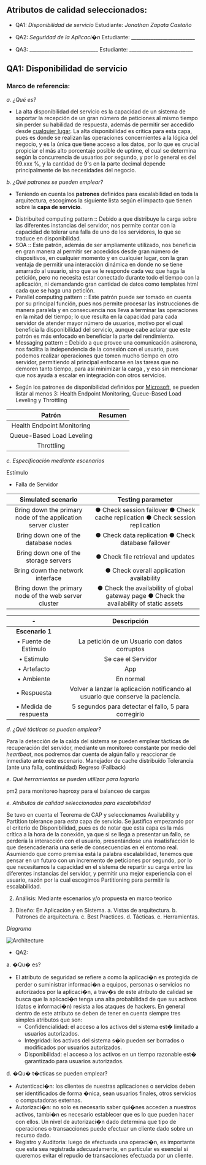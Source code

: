 ## Atributos de calidad seleccionados:

* QA1: _Disponibilidad de servicio_ Estudiante: _Jonathan Zapata Castaño_

* QA2: _Seguridad de la Aplicaci�n_ Estudiante: __________________________

* QA3: ____________________________ Estudiante: __________________________

## QA1: Disponibilidad de servicio
    
### Marco de referencia:

*a. ¿Qué es?*

- La alta disponibilidad del servicio es la capacidad de un sistema de soportar la recepción de un gran número de peticiones al mismo tiempo sin perder su habilidad de respuesta, además de permitir ser accedido desde [cualquier lugar](https://www.igi-global.com/dictionary/service-availability/44258). La alta disponibilidad es crítica para esta capa, pues es donde se realizan las operaciones concernientes a la lógica del negocio, y es la única que tiene acceso a los datos, por lo que es crucial propiciar el más alto porcentaje posible de uptime, el cual se determina según la concurrencia de usuarios por segundo, y por lo general es del 99.xxx %, y la cantidad de 9's en la parte decimal depende principalmente de las necesidades del negocio.

*b. ¿Qué patrones se pueden emplear?*

- Teniendo en cuenta los **patrones** definidos para escalabilidad en toda la arquitectura, escogimos la siguiente lista según el impacto que tienen sobre la **capa de servicio**.
+ Distribuited computing pattern :: Debido a que distribuye la carga sobre las diferentes instancias del servidor, nos permite contar con la capacidad de tolerar una falla de uno de los servidores, lo que se traduce en disponibilidad.
+ SOA    ::   Este patrón, además de ser ampliamente utilizado, nos beneficia en gran manera al permitir ser accedidos desde gran número de dispositivos, en cualquier momento y en cualquier lugar, con la gran ventaja de permitir una interacción dinámica en donde no se tiene amarrado al usuario, sino que se le responde cada vez que haga la petición, pero no necesita estar conectado durante todo el tiempo con la aplicación, ni demandando gran cantidad de datos como templates html cada que se haga una petición.
+ Parallel computing pattern :: Este patrón puede ser tomado en cuenta por su principal función, pues nos permite procesar las instrucciones de manera paralela y en consecuencia nos lleva a terminar las operaciones en la mitad del tiempo; lo que resulta en la capacidad para cada servidor de atender  mayor número de usuarios, motivo por el cual beneficia la disponibilidad del servicio, aunque cabe aclarar que este patrón es más enfocado en beneficiar la parte del rendimiento.
+ Messaging pattern :: Debido a que provee una comunicación asíncrona, nos facilita la independencia de la conexión con el usuario, pues podemos realizar operaciones que tomen mucho tiempo en otro servidor, permitiendo al principal enfocarse en las tareas que no demoren tanto tiempo, para así minimizar la carga , y eso sin mencionar que nos ayuda a escalar en integración con otros servicios.


* Según los patrones de disponibilidad definidos por [Microsoft](https://docs.microsoft.com/en-us/azure/architecture/patterns/category/availability), se pueden listar al menos 3: Health Endpoint Monitoring, Queue-Based Load Leveling y Throttling

| Patrón | Resumen |
|:--:|:--:|
| Health Endpoint Monitoring | |
| Queue-Based Load Leveling | |
| Throttling | | 

*c. Especificación mediante escenarios*

Estímulo
* Falla de Servidor

| Simulated scenario | Testing parameter
| :---:    | :----: |
| Bring down the primary node of the application server cluster |● Check session failover ● Check cache replication ● Check session replication |
| Bring down one of the database nodes | ● Check data replication ● Check database failover
| Bring down one of the storage servers | ● Check file retrieval and updates
| Bring down the network interface  | ● Check overall application availability
| Bring down the primary node of the web server cluster | ● Check the availability of global gateway page ● Check the availability of static assets

| - | Descripción |
| :--: | :---: |
| **Escenario 1** |  |
| • Fuente de Estimulo | La petición de un Usuario con datos corruptos |
| • Estimulo | Se cae el Servidor |
| • Artefacto | App |
| • Ambiente | En normal
| • Respuesta | Volver a lanzar la aplicación notificando al usuario que conserve la paciencia.
| • Medida de respuesta | 5 segundos para detectar el fallo, 5 para corregirlo

*d. ¿Qué tácticas se pueden emplear?*

Para la detección de la caída del sistema se pueden emplear tácticas de recuperación del servidor, mediante un monitoreo constante por medio del _heartbeat_, nos podremos dar cuenta de algún fallo y reaccionar de inmediato ante este escenario.
Manejador de cache distribuído
Tolerancia (ante una falla, continuidad)
Regreso (Failback)


*e. Qué herramientas se pueden utilizar para lograrlo*

pm2 para monitoreo
haproxy para el balanceo de cargas

*e. Atributos de calidad seleccionados para escalabilidad*

Se tuvo en cuenta el Teorema de CAP y seleccionamos Availability y Partition tolerance para _esta_ capa de servicio. Se justifica empezando por el criterio de Disponibilidad, pues es de notar que esta capa es la más crítica a la hora de la conexión, ya que si se llega a presentar un fallo, se perdería la interacción con el usuario, presentándose una insatisfacción lo que desencadenaría una serie de consecuencias en el entorno real. Asumiendo que como premisa está la palabra escalabilidad, tenemos que pensar en un futuro con un incremento de peticiones por segundo, por lo que necesitamos la capacidad en el sistema de repartir su carga entre las diferentes instancias del servidor, y permitir una mejor experiencia con el usuario, razón por la cual escogimos Partitioning para permitir la escalabilidad.

2.	Análisis:	Mediante	escenarios	y/o propuesta	en	marco	teorico

3.	Diseño:	En	Aplicación	y	en	Sistema.
a. Vistas	de	arquitectura.
b. Patrones	de	arquitectura.
c. Best	Practices.
d. Tácticas.
e. Herramientas.

*Diagrama*

![Architecture](https://image.prntscr.com/image/CPOsQUD1R2u7wmK9QhoI-A.jpeg)

* QA2:

a. �Qu� es?

- El atributo de seguridad se refiere a como la aplicaci�n es protegida de perder o suministrar informaci�n a equipos, personas o servicios no autorizados por la aplicaci�n, a trav�s de este atributo de calidad se busca que la aplicaci�n tenga una alta probabilidad de que sus activos (datos e informaci�n) resista a los ataques de hackers. En general dentro de este atributo se deben de tener en cuenta siempre tres simples atributos que son:
    -	Confidencialidad: el acceso a los activos del sistema est� limitado a usuarios autorizados.
    -	Integridad: los activos del sistema s�lo pueden ser borrados o modificados por usuarios autorizados.
    -	Disponibilidad: el acceso a los activos en un tiempo razonable est� garantizado para usuarios autorizados.

d. �Qu� t�cticas se pueden emplear?

-	Autenticaci�n: los clientes de nuestras aplicaciones o servicios deben ser identificados de forma �nica, sean usuarios finales,         otros servicios o computadoras externas.
-	Autorizaci�n: no solo es necesario saber qui�nes acceden a nuestros activos, tambi�n es necesario establecer que es lo que pueden       hacer con ellos. Un nivel de autorizaci�n dado determina que tipo de operaciones o transacciones puede efectuar un cliente dado         sobre un recurso dado.
-	Registro y Auditoria: luego de efectuada una operaci�n, es importante que esta sea registrada adecuadamente, en particular es           esencial si queremos evitar el repudio de transacciones efectuada por un cliente.
